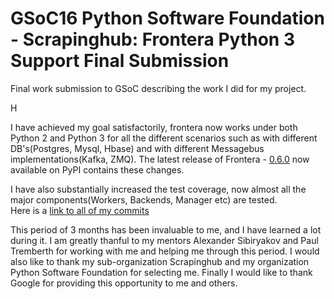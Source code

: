 # GSoC16 Python Software Foundation - Scrapinghub: Frontera Python 3 Support Final Submission
Final work submission to GSoC describing the work I did for my project.
      
      

H

I have achieved my goal satisfactorily, frontera now works under both Python 2 and Python 3 for all the different scenarios such as with different DB's(Postgres, Mysql, Hbase) and with different Messagebus implementations(Kafka, ZMQ). The latest release of Frontera - [0.6.0](https://github.com/scrapinghub/frontera/releases/tag/v0.6.0) now available on PyPI contains these changes.        
                              
I have also substantially increased the test coverage, now almost all the major components(Workers, Backends, Manager etc) are tested.                                                  
Here is a [link to all of my commits](https://github.com/scrapinghub/frontera/commits?author=Preetwinder)                     
                       
This period of 3 months has been invaluable to me, and I have learned a lot during it. I am greatly thanful to my mentors Alexander Sibiryakov and Paul Tremberth for working with me and helping me through this period.
I would also like to thank my sub-organization Scrapinghub and my organization Python Software Foundation for selecting me. Finally I would like to thank Google for providing this opportunity to me and others. 

